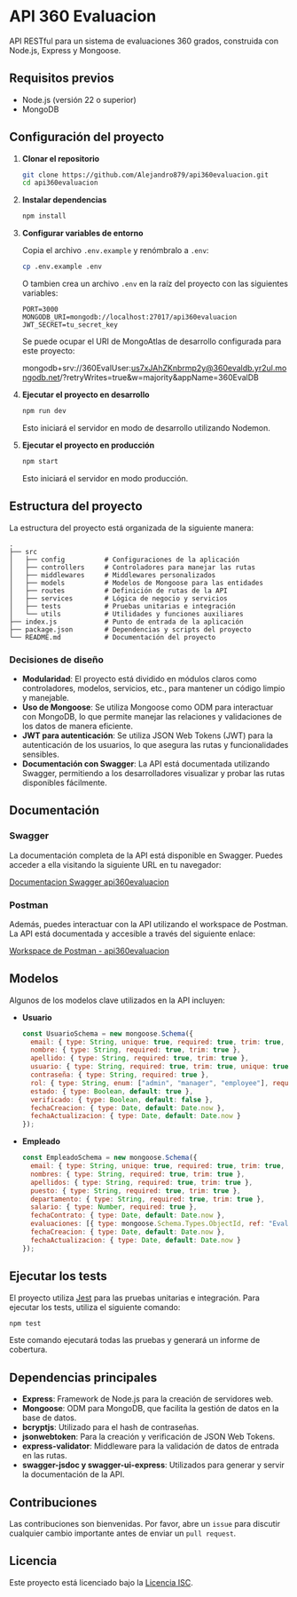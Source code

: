 # API 360 Evaluacion

API RESTful para un sistema de evaluaciones 360 grados, construida con Node.js, Express y Mongoose.

## Requisitos previos

- Node.js (versión 22 o superior)
- MongoDB

## Configuración del proyecto

1. **Clonar el repositorio**

   ```bash
   git clone https://github.com/Alejandro879/api360evaluacion.git
   cd api360evaluacion
   ```

2. **Instalar dependencias**

   ```bash
   npm install
   ```

3. **Configurar variables de entorno**

   Copia el archivo `.env.example` y renómbralo a `.env`:
   ```bash
   cp .env.example .env
   ```

   O tambien crea un archivo `.env` en la raíz del proyecto con las siguientes variables:

   ```plaintext
   PORT=3000
   MONGODB_URI=mongodb://localhost:27017/api360evaluacion
   JWT_SECRET=tu_secret_key
   ```
    Se puede ocupar el URI de MongoAtlas de desarrollo configurada para este proyecto: 

    mongodb+srv://360EvalUser:us7xJAhZKnbrmp2y@360evaldb.yr2ul.mongodb.net/?retryWrites=true&w=majority&appName=360EvalDB

4. **Ejecutar el proyecto en desarrollo**

   ```bash
   npm run dev
   ```

   Esto iniciará el servidor en modo de desarrollo utilizando Nodemon.

5. **Ejecutar el proyecto en producción**

   ```bash
   npm start
   ```

   Esto iniciará el servidor en modo producción.

## Estructura del proyecto

La estructura del proyecto está organizada de la siguiente manera:

```plaintext
.
├── src
│   ├── config          # Configuraciones de la aplicación
│   ├── controllers     # Controladores para manejar las rutas
│   ├── middlewares     # Middlewares personalizados
│   ├── models          # Modelos de Mongoose para las entidades
│   ├── routes          # Definición de rutas de la API
│   ├── services        # Lógica de negocio y servicios
│   ├── tests           # Pruebas unitarias e integración
│   └── utils           # Utilidades y funciones auxiliares
├── index.js            # Punto de entrada de la aplicación
├── package.json        # Dependencias y scripts del proyecto
└── README.md           # Documentación del proyecto
```

### Decisiones de diseño

- **Modularidad**: El proyecto está dividido en módulos claros como controladores, modelos, servicios, etc., para mantener un código limpio y manejable.
- **Uso de Mongoose**: Se utiliza Mongoose como ODM para interactuar con MongoDB, lo que permite manejar las relaciones y validaciones de los datos de manera eficiente.
- **JWT para autenticación**: Se utiliza JSON Web Tokens (JWT) para la autenticación de los usuarios, lo que asegura las rutas y funcionalidades sensibles.
- **Documentación con Swagger**: La API está documentada utilizando Swagger, permitiendo a los desarrolladores visualizar y probar las rutas disponibles fácilmente.

## Documentación

### Swagger

La documentación completa de la API está disponible en Swagger. Puedes acceder a ella visitando la siguiente URL en tu navegador:

[Documentacion Swagger api360evaluacion](http://localhost:3000/api-docs/)

### Postman

Además, puedes interactuar con la API utilizando el workspace de Postman. La API está documentada y accesible a través del siguiente enlace:

[Workspace de Postman - api360evaluacion](https://www.postman.com/360evalapi/workspace/360eval360/api/9ff631da-8bd0-4db3-bd59-20d4fef7d597?action=share&creator=4714534&active-environment=4714534-f4cea524-a598-4e8f-914c-c1526a57fd9e)


## Modelos

Algunos de los modelos clave utilizados en la API incluyen:

- **Usuario**

  ```javascript
  const UsuarioSchema = new mongoose.Schema({
    email: { type: String, unique: true, required: true, trim: true, lowercase: true },
    nombre: { type: String, required: true, trim: true },
    apellido: { type: String, required: true, trim: true },
    usuario: { type: String, required: true, trim: true, unique: true },
    contraseña: { type: String, required: true },
    rol: { type: String, enum: ["admin", "manager", "employee"], required: true },
    estado: { type: Boolean, default: true },
    verificado: { type: Boolean, default: false },
    fechaCreacion: { type: Date, default: Date.now },
    fechaActualizacion: { type: Date, default: Date.now }
  });
  ```

- **Empleado**

  ```javascript
  const EmpleadoSchema = new mongoose.Schema({
    email: { type: String, unique: true, required: true, trim: true, lowercase: true },
    nombres: { type: String, required: true, trim: true },
    apellidos: { type: String, required: true, trim: true },
    puesto: { type: String, required: true, trim: true },
    departamento: { type: String, required: true, trim: true },
    salario: { type: Number, required: true },
    fechaContrato: { type: Date, default: Date.now },
    evaluaciones: [{ type: mongoose.Schema.Types.ObjectId, ref: "Evaluacion", default: [] }],
    fechaCreacion: { type: Date, default: Date.now },
    fechaActualizacion: { type: Date, default: Date.now }
  });
  ```

## Ejecutar los tests

El proyecto utiliza [Jest](https://jestjs.io/) para las pruebas unitarias e integración. Para ejecutar los tests, utiliza el siguiente comando:

```bash
npm test
```

Este comando ejecutará todas las pruebas y generará un informe de cobertura.

## Dependencias principales

- **Express**: Framework de Node.js para la creación de servidores web.
- **Mongoose**: ODM para MongoDB, que facilita la gestión de datos en la base de datos.
- **bcryptjs**: Utilizado para el hash de contraseñas.
- **jsonwebtoken**: Para la creación y verificación de JSON Web Tokens.
- **express-validator**: Middleware para la validación de datos de entrada en las rutas.
- **swagger-jsdoc y swagger-ui-express**: Utilizados para generar y servir la documentación de la API.

## Contribuciones

Las contribuciones son bienvenidas. Por favor, abre un `issue` para discutir cualquier cambio importante antes de enviar un `pull request`.

## Licencia

Este proyecto está licenciado bajo la [Licencia ISC](LICENSE).
 